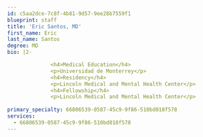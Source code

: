 ```yaml
---
id: c5aa2dce-7c8f-4b81-9d57-9ee28b7559f1
blueprint: staff
title: 'Eric Santos, MD'
first_name: Eric
last_name: Santos
degree: MD
bio: |2-

              <h4>Medical Education</h4>
              <p>Universidad de Monterrey</p>
              <h4>Residency</h4>
              <p>Lincoln Medical and Mental Health Center</p>
              <h4>Fellowship</h4>
              <p>Lincoln Medical and Mental Health Center</p>
          
primary_specialty: 66806539-0587-45c9-9f86-510bd018f578
services:
  - 66806539-0587-45c9-9f86-510bd018f578
---
```

